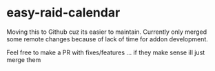 # easy-raid-calendar

Moving this to Github cuz its easier to maintain.
Currently only merged some remote changes because of lack of time for addon development.

Feel free to make a PR with fixes/features ... if they make sense ill just merge them
